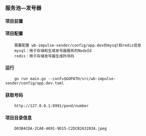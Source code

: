 ### 服务池—发号器

#### 项目前置

#### 项目配置
```golang
    需要配置 wb-impulse-sender/config/app.dev的mysql和redis信息
    mysql：用于存储和生成发号器服务的NodeId
    redis：用于存储发号器生成的号码
```

#### 运行
```golang
    go run main.go --conf=$GOPATH/src/wb-impulse-sender/config/app.dev.toml
```

#### 获取号码
```golang
    http://127.0.0.1:8991/pond/number
```

#### 项目目录信息
```golang
    D03B4CDA-2CA8-4691-9D15-C2DCB263283A.jpeg
```